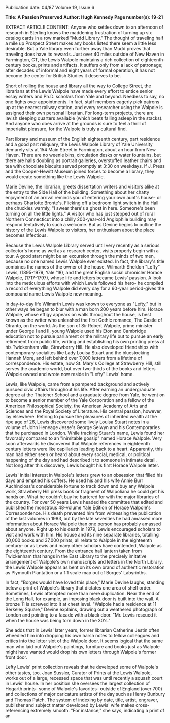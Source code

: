 Publication date: 04/87
Volume 19, Issue 6

**Title: A Passion Preserved**
**Author: Hugh Kennedy**
**Page number(s): 19-21**

EXTRACT ARTICLE CONTENT:
Anyone who settles down to an afternoon of research in Sterling knows the maddening frustration of turning up six catalog cards in a row marked "Mudd Library." The thought of traveling half a mile up Prospect Street makes any books listed there seem a little less desirable. But a Yale library even further away than Mudd proves that traveling does have its rewards. Just over 40 miles outside of New Haven in Farmington, CT, the Lewis Walpole maintains a rich collection of eighteenth-century books, prints and artifacts. It suffers only from a lack of patronage; after decades of informal and eight years of formal operation, it has not become the center for British Studies it deserves to be.

Short of rolling the house and library all the way to College Street, the librarians at the Lewis Walpole have made every effort to entice senior essay writers and Ph.D. scholars from Yale and beyond. Needless to say, no one fights over appointments. In fact, staff members eagerly pick patrons up at the nearest railway station, and every researcher using the Walpole is assigned their own personal librarian. For long-term projects, there are lavish sleeping quarters available (which beats falling asleep in the stacks). And anyone who does arrive at the grounds is sure to feel a thrill of imperialist pleasure, for the Walpole is truly a cultural find.

Part library and museum of the English eighteenth century, part residence and a good part reliquary, the Lewis Walpole Library of Yale University demurely sits at 154 Main Street in Farmington, about an hour from New Haven. There are no weenie bins, circulation desks or water fountains, but there are halls doubling as portrait galleries, overstuffed leather chairs and tea with chocolate biscuits served promptly at 3:30 on weekdays. If J. Press and the Cooper-Hewitt Museum joined forces to become a library, they would create something like the Lewis Walpole.

Marie Devine, the librarian, greets dissertation writers and visitors alike at the entry to the Side Hall of the building. Something about her chatty enjoyment of an arrival reminds you of entering your own aunt's house- or perhaps Charlotte Bronte's. Flicking off a bedroom light switch in the Hall she chuckles warmly, "I swear there's a ghost in here. Someone's been turning on all the little lights." A visitor who has just stepped out of rural Northern Connecticut into a chilly 200-year-old Anglophile building may respond tentatively to such a welcome. But as Devine begins to outline the history of the Lewis Walpole to visitors, her enthusiasm about the place becomes infectious.


Because the Lewis Walpole Library served until very recently as a serious collector's home as well as a research center, visits properly begin with a tour. A good start might be an excursion through the minds of two men, because no one named Lewis Walpole ever existed. In fact, the library's title combines the names of the owner of the house, Wilmarth Sheldon "Lefty" Lewis, (1895-1979, Yale '18), and the great English social chronicler Horace Walpole, (1717-1797), whose life and letters became Lewis' passion. A look into the meticulous efforts with which Lewis followed his hero- he compiled a record of everything Walpole did every day for a 60-year period-gives the compound name Lewis Walpole new meaning.

In day-to-day life Wilmarth Lewis was known to everyone as "Lefty," but in other ways he began to blur with a man born 200 years before him. Horace Walpole, whose effigy appears on walls throughout the house, is best known as the writer who unleashed the first Gothic romance, The Castle of Otranto, on the world. As the son of Sir Robert Walpole, prime minister under George I and II, young Walpole used his Eton and Cambridge education not to pursue parliament or the military life but to pursue an early retirement from public life, writing and establishing his own printing press at his Twickenham villa, Strawberry Hill. He also developed friendships with contemporary socialites like Lady Louisa Stuart and the bluestocking Hannah More, and left behind over 7,000 letters from a lifetime of correspondence. His estate, now St. Mary's College at Strawberry Hill, still serves the academic world, but over two-thirds of the books and letters Walpole owned and wrote now reside in "Lefty" Lewis' home.

Lewis, like Walpole, came from a pampered background and actively pursued civic affairs throughout his life. After earning an undergraduate degree at the Thatcher School and a graduate degree from Yale, he went on to become a senior member of the Yale Corporation and a fellow of the American Philosophical Society, the American Academy of Arts and Sciences and the Royal Society of Literature. His central passion, however, lay elsewhere. Retiring to pursue the pleasures of inherited wealth at the ripe age of 26, Lewis discovered some lively Louisa Stuart notes in a volume of John Heneage Jesse's George Selwyn and his Contemporaries that he purchased in London. While tracking Stuart's name, Lewis found her favorably compared to an "inimitable gossip" named Horace Walpole. Very soon afterwards he discovered that Walpole references in eighteenth century letters were like capillaries leading back to a heart. Apparently, this man had either seen or heard about every social, medical, or political happening of the day and had described it to someone in intimate detail. Not long after this discovery, Lewis bought his first Horace Walpole letter.

Lewis' initial interest in Walpole's letters grew to an obsession that filled his days and emptied his coffers. He used his and his wife Annie Burr Auchincloss's considerable fortune to track down and buy any Walpole work, Strawberry Hill press book or fragment of Walpoliana he could get his hands on. What he couldn't buy he bartered for with the major libraries of the country. For over 50 years Lewis headed the committee that edited and published the monstrous 48-volume Yale Edition of Horace Walpole's Correspondence. His death prevented him from witnessing the publication of the last volumes in 1983, but by the late seventies he had amassed more information about Horace Walpole than one person has probably amassed about anyone. Right up to his death in 1979, Lewis encouraged scholars to visit and work with him. His house and its nine separate libraries, totalling 30,000 books and 37,000 prints, all relate to Walpole in the eighteenth century- or as Lewis and many other scholars have contended, Walpole as the eighteenth century. From the entrance hall lantern taken from Twickenham that hangs in the East Library to the precisely imitative arrangement of Walpole's own manuscripts and letters in the North Library, the Lewis Walpole appears as bent on its own brand of authentic restoration as Plymouth Plantation or a 1:1 scale map out of Borges' Labyrinths.

In fact, "Borges would have loved this place," Marie Devine laughs, standing below a print of Walpole's library that dictates one area of shelf order. Sometimes, Lewis attempted more than mere duplication. Near the end of the Long Hall, for example, an imposing black door is built into the wall. A bronze 11 is screwed into it at chest level. "Walpole had a residence at 11 Berkeley Square," Devine explains, drawing out a weathered photograph of London and pointing to a facade with a black door. "Mr. Lewis rescued it when the house was being torn down in the 30's."


She adds that in Lewis' later years, former librarian Catherine Jestin often wheedled him into dropping his own harsh notes to fellow colleagues and critics into the letter slot of the Walpole door. It seems logical that the same man who laid out Walpole's paintings, furniture and books just as Walpole might have wanted would drop his own letters through Walpole's former front door.

Lefty Lewis' print collection reveals that he developed some of Walpole's other tastes, too. Joan Sussler, Curator of Prints at the Lewis Walpole, works out of a large, recessed space that was until recently a squash court in Lewis' house. In her position she oversees the largest collection of Hogarth prints- some of Walpole's favorites- outside of England (over 700) and collections of major caricature artists of the day such as Henry Bunbury and Thomas Patch. The system of indexing by date, title, artist, engraver, publisher and subject matter developed by Lewis' wife makes cross-referencing extremely smooth. "For instance," she says, indicating a print of an